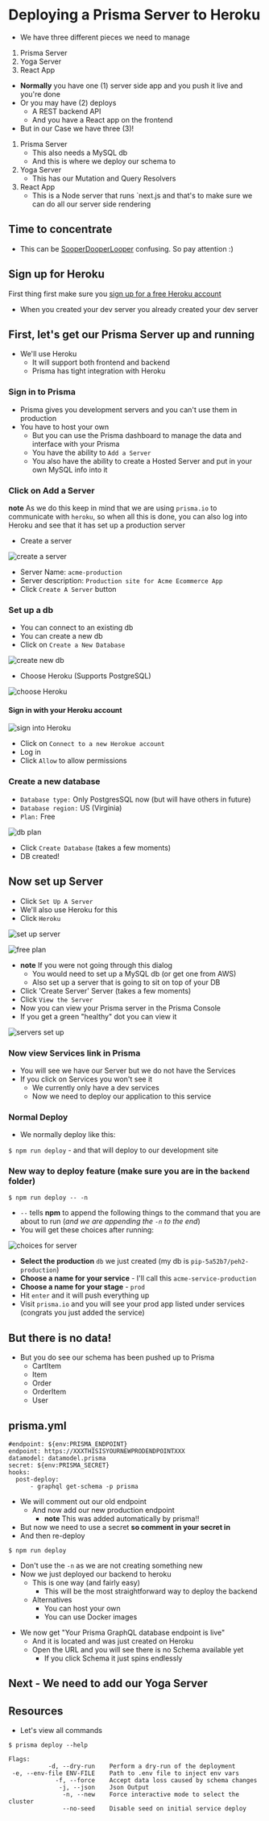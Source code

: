 # Deploying a Prisma Server to Heroku
* We have three different pieces we need to manage

1. Prisma Server
2. Yoga Server
3. React App

* **Normally** you have one (1) server side app and you push it live and you're done
* Or you may have (2) deploys
  - A REST backend API
  - And you have a React app on the frontend
* But in our Case we have three (3)!

1. Prisma Server
    * This also needs a MySQL db
    * And this is where we deploy our schema to
2. Yoga Server
    * This has our Mutation and Query Resolvers
3. React App
    * This is a Node server that runs `next.js and that's to make sure we can do all our server side rendering

## Time to concentrate
* This can be [SooperDooperLooper](https://www.youtube.com/watch?v=krakK7sVDsA) confusing. So pay attention :)

## Sign up for Heroku
First thing first make sure you [sign up for a free Heroku account](https://signup.heroku.com/login)

* When you created your dev server you already created your dev server

## First, let's get our Prisma Server up and running
* We'll use Heroku
    - It will support both frontend and backend
    - Prisma has tight integration with Heroku

### Sign in to Prisma
* Prisma gives you development servers and you can't use them in production
* You have to host your own
    - But you can use the Prisma dashboard to manage the data and interface with your Prisma
    - You have the ability to `Add a Server`
    - You also have the ability to create a Hosted Server and put in your own MySQL info into it

### Click on Add a Server
**note** As we do this keep in mind that we are using `prisma.io` to communicate with `heroku`, so when all this is done, you can also log into Heroku and see that it has set up a production server

* Create a server

![create a server](https://i.imgur.com/NOHrS9n.png)

* Server Name: `acme-production`
* Server description: `Production site for Acme Ecommerce App`
* Click `Create A Server` button

### Set up a db
* You can connect to an existing db
* You can create a new db
* Click on `Create a New Database`

![create new db](https://i.imgur.com/TZ1GenJ.png)

* Choose Heroku (Supports PostgreSQL)

![choose Heroku](https://i.imgur.com/FWQuBZr.png)

#### Sign in with your Heroku account

![sign into Heroku](https://i.imgur.com/cyt34Vt.png)

* Click on `Connect to a new Herokue account`
* Log in
* Click `Allow` to allow permissions

### Create a new database
* `Database type:` Only PostgresSQL now (but will have others in future)
* `Database region:` US (Virginia)
* `Plan:` Free

![db plan](https://i.imgur.com/cyt34Vt.png)

* Click `Create Database` (takes a few moments)
* DB created!

## Now set up Server
* Click `Set Up A Server`
* We'll also use Heroku for this
* Click `Heroku`

![set up server](https://i.imgur.com/wdRTBtZ.png)

![free plan](https://i.imgur.com/uhWNzV7.png)

* **note** If you were not going through this dialog
    - You would need to set up a MySQL db (or get one from AWS)
    - Also set up a server that is going to sit on top of your DB
* Click 'Create Server' Server (takes a few moments)
* Click `View the Server`
* Now you can view your Prisma server in the Prisma Console
* If you get a green "healthy" dot you can view it

![servers set up](https://i.imgur.com/dLyOKjD.png)

### Now view Services link in Prisma
* You will see we have our Server but we do not have the Services
* If you click on Services you won't see it
  - We currently only have a dev services
  - Now we need to deploy our application to this service

### Normal Deploy
* We normally deploy like this:

`$ npm run deploy` - and that will deploy to our development site

### New way to deploy feature (make sure you are in the `backend` folder)

`$ npm run deploy -- -n`

* `--` tells **npm** to append the following things to the command that you are about to run (_and we are appending the `-n` to the end_)
* You will get these choices after running:

![choices for server](https://i.imgur.com/by37VAV.png)

* **Select the production** `db` we just created (my db is `pip-5a52b7/peh2-production`)
* **Choose a name for your service** - I'll call this `acme-service-production`
* **Choose a name for your stage** - `prod`
* Hit `enter` and it will push everything up
* Visit `prisma.io` and you will see your prod app listed under services (congrats you just added the service)

## But there is no data!
* But you do see our schema has been pushed up to Prisma
  - CartItem
  - Item
  - Order
  - OrderItem
  - User

## prisma.yml
```
#endpoint: ${env:PRISMA_ENDPOINT}
endpoint: https://XXXTHISISYOURNEWPRODENDPOINTXXX
datamodel: datamodel.prisma
secret: ${env:PRISMA_SECRET}
hooks:
  post-deploy:
      - graphql get-schema -p prisma
```


* We will comment out our old endpoint
  - And now add our new production endpoint
      + **note** This was added automatically by prisma!!
* But now we need to use a secret **so comment in your secret in**
* And then re-deploy

`$ npm run deploy`

* Don't use the `-n` as we are not creating something new
* Now we just deployed our backend to heroku
    - This is one way (and fairly easy)
        + This will be the most straightforward way to deploy the backend
    - Alternatives
      + You can host your own
      + You can use Docker images
+ We now get "Your Prisma GraphQL database endpoint is live"
  * And it is located and was just created on Heroku
  * Open the URL and you will see there is no Schema available yet
    - If you click Schema it just spins endlessly

## Next - We need to add our Yoga Server

## Resources
* Let's view all commands

`$ prisma deploy --help`

```
Flags:
           -d, --dry-run    Perform a dry-run of the deployment
 -e, --env-file ENV-FILE    Path to .env file to inject env vars
             -f, --force    Accept data loss caused by schema changes
              -j, --json    Json Output
               -n, --new    Force interactive mode to select the cluster
               --no-seed    Disable seed on initial service deploy
```
